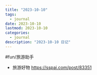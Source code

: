 ```yaml
---
title: "2023-10-10"
tags:
  - journal
date: 2023-10-10
lastmod: 2023-10-10
categories:
  - journal
description: "2023-10-10 日记"
---
```


#fun/旅游助手

- 旅游好物 https://sspai.com/post/83351
